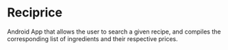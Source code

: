 # Reciprice

Android App that allows the user to search a given recipe, and compiles the corresponding list of ingredients and their respective prices.
